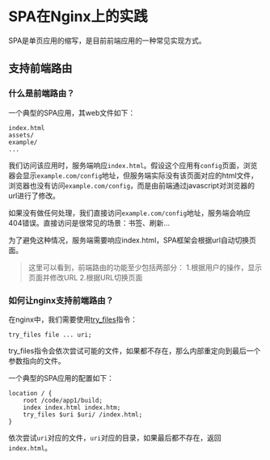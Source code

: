 # SPA在Nginx上的实践

SPA是单页应用的缩写，是目前前端应用的一种常见实现方式。

## 支持前端路由

### 什么是前端路由？

一个典型的SPA应用，其web文件如下：

```
index.html
assets/
example/
...
```

我们访问该应用时，服务端响应`index.html`。假设这个应用有`config`页面，浏览器会显示`example.com/config`地址，但服务端实际没有该页面对应的html文件，浏览器也没有访问`example.com/config`，而是由前端通过javascript对浏览器的url进行了修改。

如果没有做任何处理，我们直接访问`example.com/config`地址，服务端会响应404错误。直接访问是很常见的场景：书签、刷新...

为了避免这种情况，服务端需要响应index.html，SPA框架会根据url自动切换页面。

>这里可以看到，前端路由的功能至少包括两部分：
>1.根据用户的操作，显示页面并修改URL
>2.根据URL切换页面

### 如何让nginx支持前端路由？

在nginx中，我们需要使用[try_files](https://nginx.org/en/docs/http/ngx_http_core_module.html#try_files)指令：

```
try_files file ... uri;
```

try_files指令会依次尝试可能的文件，如果都不存在，那么内部重定向到最后一个参数指向的文件。

一个典型的SPA应用的配置如下：

```
location / {
    root /code/app1/build;
    index index.html index.htm;
    try_files $uri $uri/ /index.html;
}
```

依次尝试`uri`对应的文件，`uri`对应的目录，如果最后都不存在，返回`index.html`。